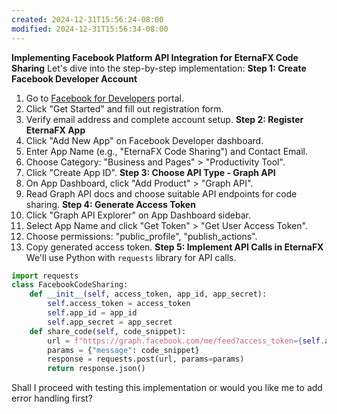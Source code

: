 ```yaml
---
created: 2024-12-31T15:56:24-08:00
modified: 2024-12-31T15:56:34-08:00
---
```


**Implementing Facebook Platform API Integration for EternaFX Code Sharing**
Let's dive into the step-by-step implementation:
**Step 1: Create Facebook Developer Account**
1. Go to [Facebook for Developers](https://developers.facebook.com/) portal.
2. Click "Get Started" and fill out registration form.
3. Verify email address and complete account setup.
**Step 2: Register EternaFX App**
1. Click "Add New App" on Facebook Developer dashboard.
2. Enter App Name (e.g., "EternaFX Code Sharing") and Contact Email.
3. Choose Category: "Business and Pages" > "Productivity Tool".
4. Click "Create App ID".
**Step 3: Choose API Type - Graph API**
1. On App Dashboard, click "Add Product" > "Graph API".
2. Read Graph API docs and choose suitable API endpoints for code sharing.
**Step 4: Generate Access Token**
1. Click "Graph API Explorer" on App Dashboard sidebar.
2. Select App Name and click "Get Token" > "Get User Access Token".
3. Choose permissions: "public_profile", "publish_actions".
4. Copy generated access token.
**Step 5: Implement API Calls in EternaFX**
We'll use Python with `requests` library for API calls. 
```python
import requests
class FacebookCodeSharing:
    def __init__(self, access_token, app_id, app_secret):
        self.access_token = access_token
        self.app_id = app_id
        self.app_secret = app_secret
    def share_code(self, code_snippet):
        url = f"https://graph.facebook.com/me/feed?access_token={self.access_token}"
        params = {"message": code_snippet}
        response = requests.post(url, params=params)
        return response.json()
```
Shall I proceed with testing this implementation or would you like me to add error handling first?
